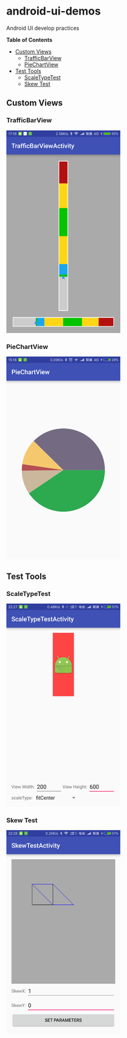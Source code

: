 # android-ui-demos

Android UI develop practices

**Table of Contents**

<!-- vim-markdown-toc GFM -->
* [Custom Views](#custom-views)
    * [TrafficBarView](#trafficbarview)
    * [PieChartView](#piechartview)
* [Test Tools](#test-tools)
    * [ScaleTypeTest](#scaletypetest)
    * [Skew Test](#skew-test)

<!-- vim-markdown-toc -->

## Custom Views

### TrafficBarView

<img src="https://raw.githubusercontent.com/mzlogin/android-ui-demos/master/assets/traffic-bar-view.png" width="300" alt="traffic bar view">

### PieChartView

<img src="https://raw.githubusercontent.com/mzlogin/android-ui-demos/master/assets/pie-chart-view.png" width="300" alt="pie chart view">

## Test Tools

### ScaleTypeTest

<img src="https://raw.githubusercontent.com/mzlogin/android-ui-demos/master/assets/scale-type-test.png" width="300" alt="scale type test">

### Skew Test

<img src="https://raw.githubusercontent.com/mzlogin/android-ui-demos/master/assets/skew-test.png" width="300" alt="skew test">

